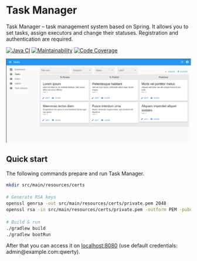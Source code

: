 <h1>Task Manager</h1>

<p>Task Manager – task management system based on Spring.
It allows you to set tasks, assign executors and change their statuses.
Registration and authentication are required.</p>

<p>
<a href="https://github.com/zHd4/java-project-99/actions/workflows/main.yml"><img src="https://github.com/zHd4/java-project-99/actions/workflows/main.yml/badge.svg"  alt="Java CI"/></a>
<a href="https://qlty.sh/gh/zHd4/projects/java-project-99"><img src="https://qlty.sh/gh/zHd4/projects/java-project-99/maintainability.svg" alt="Maintainability" /></a>
<a href="https://qlty.sh/gh/zHd4/projects/java-project-99"><img src="https://qlty.sh/gh/zHd4/projects/java-project-99/coverage.svg" alt="Code Coverage" /></a>
</p>

<img alt="Tasks" src=".images/tasks.png" />

<h2>Quick start</h2>

<p>The following commands prepare and run Task Manager.</p>

```bash
mkdir src/main/resources/certs

# Generate RSA keys
openssl genrsa -out src/main/resources/certs/private.pem 2048
openssl rsa -in src/main/resources/certs/private.pem -outform PEM -pubout -out src/main/resources/certs/public.pem

# Build & run
./gradlew build
./gradlew bootRun
```

<p>After that you can access it on <a href="http://localhost:8080">localhost:8080</a> (use default credentials: admin@example.com:qwerty).</p>